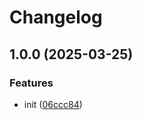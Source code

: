# Changelog

## 1.0.0 (2025-03-25)


### Features

* init ([06ccc84](https://github.com/nguyenvanduocit/github-mcp/commit/06ccc848784eb2aa7187ee202df0028470a8439c))
